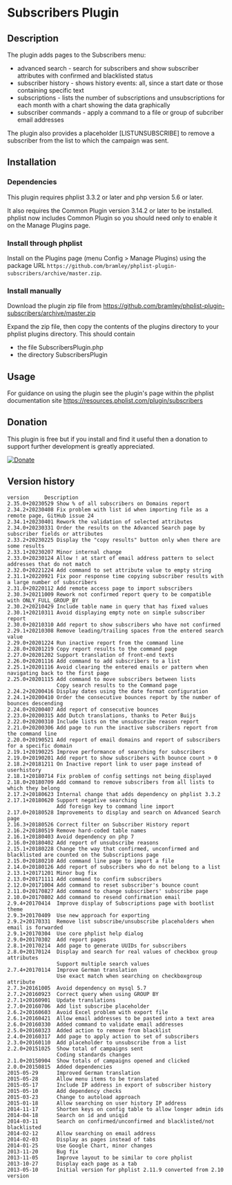 # Subscribers Plugin #

## Description ##

The plugin adds pages to the Subscribers menu:

* advanced search - search for subscribers and show subscriber attributes with confirmed and blacklisted status
* subscriber history - shows history events: all, since a start date or those containing specific text
* subscriptions - lists the number of subscriptions and unsubscriptions for each month with a chart showing the data graphically
* subscriber commands - apply a command to a file or group of subcriber email addresses

The plugin also provides a placeholder [LISTUNSUBSCRIBE] to remove a subscriber from the list to which the campaign was sent.

## Installation ##

### Dependencies ###

This plugin requires phplist 3.3.2 or later and php version 5.6 or later.

It also requires the Common Plugin version 3.14.2 or later to be installed.
phplist now includes Common Plugin so you should need only to enable it on the Manage Plugins page.

### Install through phplist ###
Install on the Plugins page (menu Config > Manage Plugins) using the package URL `https://github.com/bramley/phplist-plugin-subscribers/archive/master.zip`.

### Install manually ###
Download the plugin zip file from <https://github.com/bramley/phplist-plugin-subscribers/archive/master.zip>

Expand the zip file, then copy the contents of the plugins directory to your phplist plugins directory.
This should contain

* the file SubscribersPlugin.php
* the directory SubscribersPlugin

## Usage ##

For guidance on using the plugin see the plugin's page within the phplist documentation site <https://resources.phplist.com/plugin/subscribers>

## Donation ##

This plugin is free but if you install and find it useful then a donation to support further development is greatly appreciated.

[![Donate](https://www.paypalobjects.com/en_US/i/btn/btn_donate_LG.gif)](https://www.paypal.com/cgi-bin/webscr?cmd=_s-xclick&hosted_button_id=W5GLX53WDM7T4)

## Version history ##

    version     Description
    2.35.0+20230529 Show % of all subscribers on Domains report
    2.34.2+20230408 Fix problem with list id when importing file as a remote page, GitHub issue 24
    2.34.1+20230401 Rework the validation of selected attributes
    2.34.0+20230331 Order the results on the Advanced Search page by subscriber fields or attributes
    2.33.2+20230225 Display the "copy results" button only when there are some results
    2.33.1+20230207 Minor internal change
    2.33.0+20230124 Allow ! at start of email address pattern to select addresses that do not match
    2.32.0+20221224 Add command to set attribute value to empty string
    2.31.1+20220921 Fix poor response time copying subscriber results with a large number of subscribers
    2.31.0+20220112 Add remote access page to import subscribers
    2.30.3+20211009 Rework not confirmed report query to be compatible with ONLY_FULL_GROUP_BY
    2.30.2+20210429 Include table name in query that has fixed values
    2.30.1+20210311 Avoid displaying empty note on simple subscriber report
    2.30.0+20210310 Add report to show subscribers who have not confirmed
    2.29.1+20210308 Remove leading/trailing spaces from the entered search value
    2.29.0+20201224 Run inactive report from the command line
    2.28.0+20201219 Copy report results to the command page
    2.27.0+20201202 Support translation of front-end texts
    2.26.0+20201116 Add command to add subscribers to a list
    2.25.1+20201116 Avoid clearing the entered emails or pattern when navigating back to the first page
    2.25.0+20201115 Add command to move subscribers between lists
                    Copy search results to the Command page
    2.24.2+20200416 Display dates using the date format configuration
    2.24.1+20200410 Order the consecutive bounces report by the number of bounces descending
    2.24.0+20200407 Add report of consecutive bounces
    2.23.0+20200315 Add Dutch translations, thanks to Peter Buijs
    2.22.0+20200310 Include lists on the unsubscribe reason report
    2.21.0+20200306 Add page to run the inactive subscribers report from the command line
    2.20.0+20190521 Add report of email domains and report of subscribers for a specific domain
    2.19.1+20190225 Improve performance of searching for subscribers
    2.19.0+20190201 Add report to show subscribers with bounce count > 0
    2.18.2+20181211 On Inactive report link to user page instead of userhistory
    2.18.1+20180714 Fix problem of config settings not being displayed
    2.18.0+20180709 Add command to remove subscribers from all lists to which they belong
    2.17.2+20180623 Internal change that adds dependency on phplist 3.3.2
    2.17.1+20180620 Support negative searching
                    Add foreign key to command line import
    2.17.0+20180528 Improvements to display and search on Advanced Search page
    2.16.3+20180526 Correct filter on Subscriber History report
    2.16.2+20180519 Remove hard-coded table names
    2.16.1+20180403 Avoid dependency on php 7
    2.16.0+20180402 Add report of unsubscribe reasons
    2.15.1+20180228 Change the way that confirmed, unconfirmed and blacklisted are counted on the Subscriptions page
    2.15.0+20180210 Add command line page to import a file
    2.14.0+20180126 Add report of subscribers who do not belong to a list
    2.13.1+20171201 Minor bug fix
    2.13.0+20171111 Add command to confirm subscribers
    2.12.0+20171004 Add command to reset subscriber's bounce count
    2.11.0+20170827 Add command to change subscribers' subscribe page
    2.10.0+20170802 Add command to resend confirmation email
    2.9.4+20170414  Improve display of Subscriptions page with bootlist theme
    2.9.3+20170409  Use new approach for exporting
    2.9.2+20170331  Remove list subscribe/unsubscribe placeholders when email is forwarded
    2.9.1+20170304  Use core phplist help dialog
    2.9.0+20170302  Add report pages
    2.8.1+20170214  Add page to generate UUIDs for subscribers
    2.8.0+20170124  Display and search for real values of checkbox group attributes
                    Support multiple search values
    2.7.4+20170114  Improve German translation
                    Use exact match when searching on checkboxgroup attribute
    2.7.3+20161005  Avoid dependency on mysql 5.7
    2.7.2+20160923  Correct query when using GROUP BY
    2.7.1+20160901  Update translations
    2.7.0+20160706  Add list subscribe placeholder
    2.6.2+20160603  Avoid Excel problem with export file
    2.6.1+20160421  Allow email addresses to be pasted into a text area
    2.6.0+20160330  Added command to validate email addresses
    2.5.0+20160323  Added action to remove from blacklist
    2.4.0+20160317  Add page to apply action to set of subscribers
    2.3.0+20160110  Add placeholder to unsubscribe from a list
    2.2.0+20151025  Show total of campaigns sent
                    Coding standards changes
    2.1.0+20150904  Show totals of campaigns opened and clicked
    2.0.0+20150815  Added dependencies
    2015-05-29      Improved German translation
    2015-05-28      Allow menu items to be translated
    2015-05-17      Include IP address in export of subscriber history
    2015-05-10      Add dependency checks
    2015-03-23      Change to autoload approach
    2015-01-18      Allow searching on user history IP address
    2014-11-17      Shorten keys on config table to allow longer admin ids
    2014-04-18      Search on id and uniqid
    2014-03-11      Search on confirmed/unconfirmed and blacklisted/not blacklisted
    2014-02-12      Allow searching on email address
    2014-02-03      Display as pages instead of tabs
    2014-01-25      Use Google Chart, minor changes
    2013-11-20      Bug fix
    2013-11-05      Improve layout to be similar to core phplist
    2013-10-27      Display each page as a tab
    2013-05-10      Initial version for phplist 2.11.9 converted from 2.10 version
